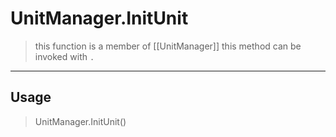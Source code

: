 # UnitManager.InitUnit
> this function is a member of [[UnitManager]]
> this method can be invoked with `.`
-----
## Usage
> UnitManager.InitUnit()

